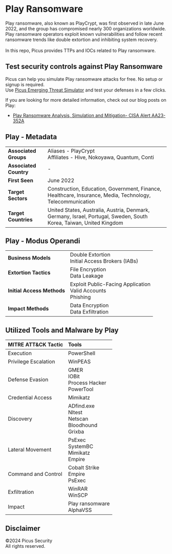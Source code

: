 # Play Ransomware
Play ransomware, also known as PlayCrypt, was first observed in late June 2022, and the group has compromised nearly 300 organizations worldwide. Play ransomware operators exploit known vulnerabilities and follow recent ransomware trends like double extortion and inhibiting system recovery. <br><br>
In this repo, Picus provides TTPs and IOCs related to Play ransomware.

Test security controls against Play Ransomware 
--------------------------------------
Picus can help you simulate Play ransomware attacks for free. No setup or signup is required.<br>
Use [Picus Emerging Threat Simulator](https://www.picussecurity.com/emerging-threat-simulator?utm_source=github&utm_medium=organic+social&utm_campaign=PLS+Offensive+-+ET+Simulator) and test your defenses in a few clicks.<br> 

If you are looking for more detailed information, check out our blog posts on Play:<br>
* [Play Ransomware Analysis, Simulation and Mitigation- CISA Alert AA23-352A](https://www.picussecurity.com/resource/blog/play-ransomware-analysis-simulation-and-mitigation-cisa-alert-aa23-352a)<br>

Play - Metadata
----------------------
| | |
|:---|:---|
| **Associated Groups** | Aliases - PlayCrypt<br>Affiliates - Hive, Nokoyawa, Quantum, Conti |
| **Associated Country** | - |
| **First Seen** | June 2022 |
| **Target Sectors** | Construction, Education, Government, Finance, Healthcare, Insurance, Media, Technology, Telecommunication |
| **Target Countries** | United States, Australia, Austria, Denmark, Germany, Israel, Portugal, Sweden, South Korea, Taiwan, United Kingdom |

Play - Modus Operandi
----------------------
| | |
|:---|:---|
| **Business Models** | Double Extortion<br>Initial Access Brokers (IABs) |
| **Extortion Tactics** | File Encryption<br>Data Leakage |
| **Initial Access Methods** | Exploit Public-Facing Application<br>Valid Accounts<br>Phishing |
| **Impact Methods** | Data Encryption<br>Data Exfiltration |


Utilized Tools and Malware by Play
----------------------
| MITRE ATT&CK Tactic | Tools |
|:---|:---|
| Execution | PowerShell |
| Privilege Escalation | WinPEAS |
| Defense Evasion | GMER<br>IOBit<br>Process Hacker<br>PowerTool |
| Credential Access | Mimikatz |
| Discovery | ADfind.exe<br>Nltest<br>Netscan<br>Bloodhound<br>Grixba |
| Lateral Movement | PsExec<br>SystemBC<br>Mimikatz<br>Empire |
| Command and Control | Cobalt Strike<br>Empire<br>PsExec |
| Exfiltration | WinRAR<br>WinSCP |
| Impact | Play ransomware<br>AlphaVSS |

Disclaimer
----------
©2024 Picus Security <br>
All rights reserved. 